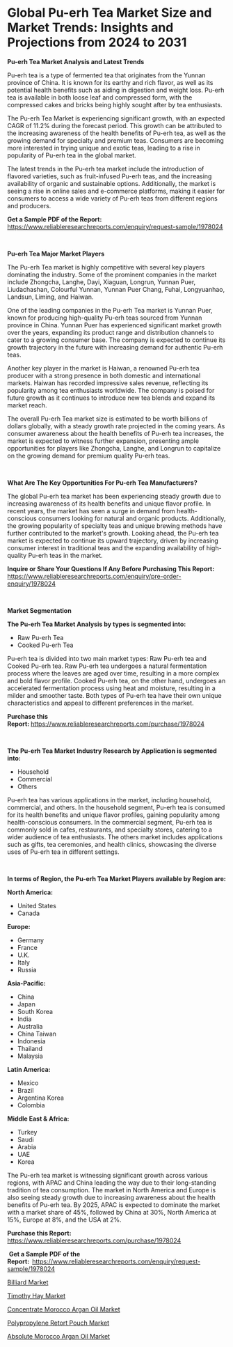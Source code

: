 <p><h1>Global Pu-erh Tea Market Size and Market Trends: Insights and Projections from 2024 to 2031</h1></p><p><strong>Pu-erh Tea Market Analysis and Latest Trends</strong></p>
<p><p>Pu-erh tea is a type of fermented tea that originates from the Yunnan province of China. It is known for its earthy and rich flavor, as well as its potential health benefits such as aiding in digestion and weight loss. Pu-erh tea is available in both loose leaf and compressed form, with the compressed cakes and bricks being highly sought after by tea enthusiasts.</p><p>The Pu-erh Tea Market is experiencing significant growth, with an expected CAGR of 11.2% during the forecast period. This growth can be attributed to the increasing awareness of the health benefits of Pu-erh tea, as well as the growing demand for specialty and premium teas. Consumers are becoming more interested in trying unique and exotic teas, leading to a rise in popularity of Pu-erh tea in the global market.</p><p>The latest trends in the Pu-erh tea market include the introduction of flavored varieties, such as fruit-infused Pu-erh teas, and the increasing availability of organic and sustainable options. Additionally, the market is seeing a rise in online sales and e-commerce platforms, making it easier for consumers to access a wide variety of Pu-erh teas from different regions and producers.</p></p>
<p><strong>Get a Sample PDF of the Report:&nbsp;</strong> <a href="https://www.reliableresearchreports.com/enquiry/request-sample/1978024">https://www.reliableresearchreports.com/enquiry/request-sample/1978024</a></p>
<p>&nbsp;</p>
<p><strong>Pu-erh Tea Major Market Players</strong></p>
<p><p>The Pu-erh Tea market is highly competitive with several key players dominating the industry. Some of the prominent companies in the market include Zhongcha, Langhe, Dayi, Xiaguan, Longrun, Yunnan Puer, Liudachashan, Colourful Yunnan, Yunnan Puer Chang, Fuhai, Longyuanhao, Landsun, Liming, and Haiwan.</p><p>One of the leading companies in the Pu-erh Tea market is Yunnan Puer, known for producing high-quality Pu-erh teas sourced from Yunnan province in China. Yunnan Puer has experienced significant market growth over the years, expanding its product range and distribution channels to cater to a growing consumer base. The company is expected to continue its growth trajectory in the future with increasing demand for authentic Pu-erh teas.</p><p>Another key player in the market is Haiwan, a renowned Pu-erh tea producer with a strong presence in both domestic and international markets. Haiwan has recorded impressive sales revenue, reflecting its popularity among tea enthusiasts worldwide. The company is poised for future growth as it continues to introduce new tea blends and expand its market reach.</p><p>The overall Pu-erh Tea market size is estimated to be worth billions of dollars globally, with a steady growth rate projected in the coming years. As consumer awareness about the health benefits of Pu-erh tea increases, the market is expected to witness further expansion, presenting ample opportunities for players like Zhongcha, Langhe, and Longrun to capitalize on the growing demand for premium quality Pu-erh teas.</p></p>
<p>&nbsp;</p>
<p><strong>What Are The Key Opportunities For Pu-erh Tea Manufacturers?</strong></p>
<p><p>The global Pu-erh tea market has been experiencing steady growth due to increasing awareness of its health benefits and unique flavor profile. In recent years, the market has seen a surge in demand from health-conscious consumers looking for natural and organic products. Additionally, the growing popularity of specialty teas and unique brewing methods have further contributed to the market's growth. Looking ahead, the Pu-erh tea market is expected to continue its upward trajectory, driven by increasing consumer interest in traditional teas and the expanding availability of high-quality Pu-erh teas in the market.</p></p>
<p><strong>Inquire or Share Your Questions If Any Before Purchasing This Report:</strong> <a href="https://www.reliableresearchreports.com/enquiry/pre-order-enquiry/1978024">https://www.reliableresearchreports.com/enquiry/pre-order-enquiry/1978024</a></p>
<p>&nbsp;</p>
<p><strong>Market Segmentation</strong></p>
<p><strong>The Pu-erh Tea Market Analysis by types is segmented into:</strong></p>
<p><ul><li>Raw Pu-erh Tea</li><li>Cooked Pu-erh Tea</li></ul></p>
<p><p>Pu-erh tea is divided into two main market types: Raw Pu-erh tea and Cooked Pu-erh tea. Raw Pu-erh tea undergoes a natural fermentation process where the leaves are aged over time, resulting in a more complex and bold flavor profile. Cooked Pu-erh tea, on the other hand, undergoes an accelerated fermentation process using heat and moisture, resulting in a milder and smoother taste. Both types of Pu-erh tea have their own unique characteristics and appeal to different preferences in the market.</p></p>
<p><strong>Purchase this Report:&nbsp;</strong><a href="https://www.reliableresearchreports.com/purchase/1978024">https://www.reliableresearchreports.com/purchase/1978024</a></p>
<p>&nbsp;</p>
<p><strong>The Pu-erh Tea Market Industry Research by Application is segmented into:</strong></p>
<p><ul><li>Household</li><li>Commercial</li><li>Others</li></ul></p>
<p><p>Pu-erh tea has various applications in the market, including household, commercial, and others. In the household segment, Pu-erh tea is consumed for its health benefits and unique flavor profiles, gaining popularity among health-conscious consumers. In the commercial segment, Pu-erh tea is commonly sold in cafes, restaurants, and specialty stores, catering to a wider audience of tea enthusiasts. The others market includes applications such as gifts, tea ceremonies, and health clinics, showcasing the diverse uses of Pu-erh tea in different settings.</p></p>
<p>&nbsp;</p>
<p><strong>In terms of Region, the Pu-erh Tea Market Players available by Region are:</strong></p>
<p>
    <p> <strong> North America: </strong>
        <ul>
            <li>United States</li>
            <li>Canada</li>
        </ul>
        </p> 
    <p> <strong> Europe: </strong>
        <ul>
            <li>Germany</li>
            <li>France</li>
            <li>U.K.</li>
            <li>Italy</li>
            <li>Russia</li>
        </ul>
        </p> 
    <p> <strong> Asia-Pacific: </strong>
        <ul>
            <li>China</li>
            <li>Japan</li>
            <li>South Korea</li>
            <li>India</li>
            <li>Australia</li>
            <li>China Taiwan</li>
            <li>Indonesia</li>
            <li>Thailand</li>
            <li>Malaysia</li>
        </ul>
        </p> 
    <p> <strong> Latin America: </strong>
        <ul>
            <li>Mexico</li>
            <li>Brazil</li>
            <li>Argentina Korea</li>
            <li>Colombia</li>
        </ul>
        </p> 
    <p> <strong> Middle East & Africa: </strong>
        <ul>
            <li>Turkey</li>
            <li>Saudi</li>
            <li>Arabia</li>
            <li>UAE</li>
            <li>Korea</li>
        </ul>
    </p>
    </p>
<p><p>The Pu-erh tea market is witnessing significant growth across various regions, with APAC and China leading the way due to their long-standing tradition of tea consumption. The market in North America and Europe is also seeing steady growth due to increasing awareness about the health benefits of Pu-erh tea. By 2025, APAC is expected to dominate the market with a market share of 45%, followed by China at 30%, North America at 15%, Europe at 8%, and the USA at 2%.</p></p>
<p><strong>Purchase this Report: </strong><a href="https://www.reliableresearchreports.com/purchase/1978024">https://www.reliableresearchreports.com/purchase/1978024</a></p>
<p>&nbsp;<strong>Get a Sample PDF of the Report:&nbsp;&nbsp;</strong><a href="https://www.reliableresearchreports.com/enquiry/request-sample/1978024">https://www.reliableresearchreports.com/enquiry/request-sample/1978024</a></p>
<p><strong></strong></p>
<p><p><a href="https://view.publitas.com/reportprime-1/billiard-market-size-share-trends-analysis-report-by-material-by-type-by-end-user-by-region-and-segment-forecasts-2024-2031/">Billiard Market</a></p><p><a href="https://view.publitas.com/reportprime-1/timothy-hay-market-centers-on-aspects-such-as-market-growth-market-share-market-opportunity-and-projected-forecasts-spanning-from-2024-to-2031/">Timothy Hay Market</a></p><p><a href="https://skillful-vermicelli-b89.notion.site/Concentrate-Morocco-Argan-Oil-Market-A-Comprehensive-Report-of-its-Market-Share-Growth-Trends-202-da1d6a96fa7742e88d5906e6bed29921">Concentrate Morocco Argan Oil Market</a></p><p><a href="https://eight-handstand-8fb.notion.site/Polypropylene-Retort-Pouch-Market-Offer-Valuable-Insights-into-Market-Size-Market-Share-Market-Tre-27cbb05a82e8411b9e11f71d71919cc7">Polypropylene Retort Pouch Market</a></p><p><a href="https://simplistic-meeting-7ee.notion.site/Global-Absolute-Morocco-Argan-Oil-Market-by-Types-Applications-and-Major-Players-with-Regional-Gr-928408f66954483aa1003f55fc23665a">Absolute Morocco Argan Oil Market</a></p></p>
